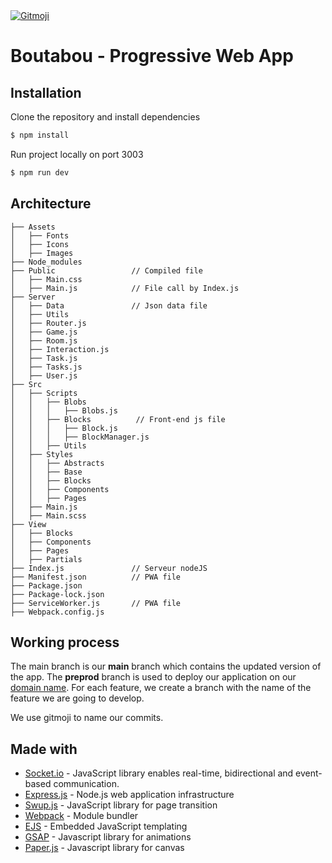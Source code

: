 <a href="https://gitmoji.dev">
  <img src="https://img.shields.io/badge/gitmoji-%20😜%20😍-FFDD67.svg?style=flat-square" alt="Gitmoji">
</a>

# Boutabou - Progressive Web App

## Installation

Clone the repository and install dependencies

```sh
$ npm install
```

Run project locally on port 3003

```sh
$ npm run dev
```

## Architecture

```
├── Assets
│   ├── Fonts
│   ├── Icons
│   ├── Images
├── Node_modules
├── Public                 // Compiled file
│   ├── Main.css
│   ├── Main.js            // File call by Index.js
├── Server                 
│   ├── Data               // Json data file
│   ├── Utils              
│   ├── Router.js  
│   ├── Game.js  
│   ├── Room.js  
│   ├── Interaction.js  
│   ├── Task.js   
│   ├── Tasks.js          
│   ├── User.js          
├── Src
│   ├── Scripts
│   │   ├── Blobs
│   │   │   ├── Blobs.js
│   │   ├── Blocks          // Front-end js file
│   │   │   ├── Block.js
│   │   │   ├── BlockManager.js
│   │   ├── Utils
│   ├── Styles
│   │   ├── Abstracts
│   │   ├── Base
│   │   ├── Blocks
│   │   ├── Components
│   │   ├── Pages
│   ├── Main.js
│   ├── Main.scss
├── View
│   ├── Blocks
│   ├── Components
│   ├── Pages
│   ├── Partials
├── Index.js               // Serveur nodeJS
├── Manifest.json          // PWA file
├── Package.json
├── Package-lock.json
├── ServiceWorker.js       // PWA file
├── Webpack.config.js
```

## Working process

The main branch is our **main** branch which contains the updated version of the app. The **preprod** branch is used to deploy our application on our [domain name](https://tohubohu.herokuapp.com/). For each feature, we create a branch with the name of the feature we are going to develop.

We use gitmoji to name our commits.

## Made with

* [Socket.io](https://socket.io/) - JavaScript library enables real-time, bidirectional and event-based communication.
* [Express.js](https://expressjs.com/fr/) -  Node.js web application infrastructure
* [Swup.js](https://swup.js.org/) - JavaScript library for page transition
* [Webpack](https://webpack.js.org/) - Module bundler
* [EJS](https://ejs.co/) - Embedded JavaScript templating
* [GSAP](https://greensock.com/gsap/) - Javascript library for animations
* [Paper.js](http://paperjs.org/) - Javascript library for canvas
